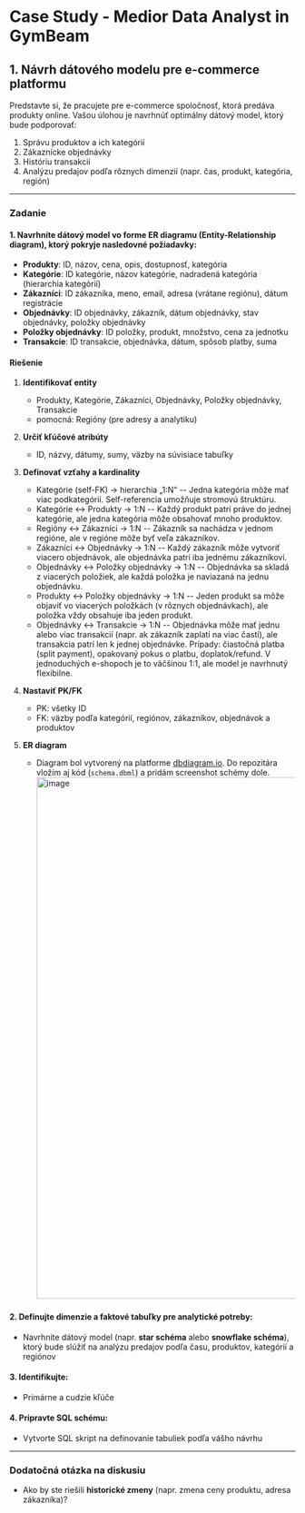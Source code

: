 # Case Study - Medior Data Analyst in GymBeam

## 1. Návrh dátového modelu pre e-commerce platformu

Predstavte si, že pracujete pre e-commerce spoločnosť, ktorá predáva produkty online. Vašou úlohou je navrhnúť optimálny dátový model, ktorý bude podporovať:  
1. Správu produktov a ich kategórií  
2. Zákaznícke objednávky  
3. Históriu transakcií  
4. Analýzu predajov podľa rôznych dimenzií (napr. čas, produkt, kategória, región)  

---

### Zadanie

#### 1. Navrhnite dátový model vo forme ER diagramu (Entity-Relationship diagram), ktorý pokryje nasledovné požiadavky:
- **Produkty**: ID, názov, cena, opis, dostupnosť, kategória  
- **Kategórie**: ID kategórie, názov kategórie, nadradená kategória (hierarchia kategórií)  
- **Zákazníci**: ID zákazníka, meno, email, adresa (vrátane regiónu), dátum registrácie  
- **Objednávky**: ID objednávky, zákazník, dátum objednávky, stav objednávky, položky objednávky  
- **Položky objednávky**: ID položky, produkt, množstvo, cena za jednotku  
- **Transakcie**: ID transakcie, objednávka, dátum, spôsob platby, suma

#### Riešenie

1. **Identifikovať entity**  
   - Produkty, Kategórie, Zákazníci, Objednávky, Položky objednávky, Transakcie  
   - pomocná: Regióny (pre adresy a analytiku)

2. **Určiť kľúčové atribúty**  
   - ID, názvy, dátumy, sumy, väzby na súvisiace tabuľky

3. **Definovať vzťahy a kardinality**  
   - Kategórie (self-FK) → hierarchia „1:N“ -- Jedna kategória môže mať viac podkategórií. Self-referencia umožňuje stromovú štruktúru.  
   - Kategórie ↔ Produkty → 1:N  -- Každý produkt patrí práve do jednej kategórie, ale jedna kategória môže obsahovať mnoho produktov. 
   - Regióny ↔ Zákazníci → 1:N  -- Zákazník sa nachádza v jednom regióne, ale v regióne môže byť veľa zákazníkov.  
   - Zákazníci ↔ Objednávky → 1:N  -- Každý zákazník môže vytvoriť viacero objednávok, ale objednávka patrí iba jednému zákazníkovi.  
   - Objednávky ↔ Položky objednávky → 1:N  -- Objednávka sa skladá z viacerých položiek, ale každá položka je naviazaná na jednu objednávku.
   - Produkty ↔ Položky objednávky → 1:N  -- Jeden produkt sa môže objaviť vo viacerých položkách (v rôznych objednávkach), ale položka vždy obsahuje iba jeden produkt.  
   - Objednávky ↔ Transakcie → 1:N  -- Objednávka môže mať jednu alebo viac transakcií (napr. ak zákazník zaplatí na viac častí), ale transakcia patrí len k jednej objednávke. Prípady: čiastočná platba (split payment), opakovaný pokus o platbu, doplatok/refund. V jednoduchých e-shopoch je to väčšinou 1:1, ale model je navrhnutý flexibilne.  

4. **Nastaviť PK/FK**  
   - PK: všetky ID  
   - FK: väzby podľa kategórií, regiónov, zákazníkov, objednávok a produktov  

5. **ER diagram**
   - Diagram bol vytvorený na platforme [dbdiagram.io](https://dbdiagram.io/). Do repozitára vložím aj kód (`schema.dbml`) a pridám screenshot schémy dole.
     <img width="1854" height="919" alt="image" src="https://github.com/user-attachments/assets/a811076c-1213-4cea-8b8f-7671a17e4e30" />

#### 2. Definujte dimenzie a faktové tabuľky pre analytické potreby:
- Navrhnite dátový model (napr. **star schéma** alebo **snowflake schéma**), ktorý bude slúžiť na analýzu predajov podľa času, produktov, kategórií a regiónov  

#### 3. Identifikujte:
- Primárne a cudzie kľúče  

#### 4. Pripravte SQL schému:
- Vytvorte SQL skript na definovanie tabuliek podľa vášho návrhu  

---

### Dodatočná otázka na diskusiu
- Ako by ste riešili **historické zmeny** (napr. zmena ceny produktu, adresa zákazníka)?  
